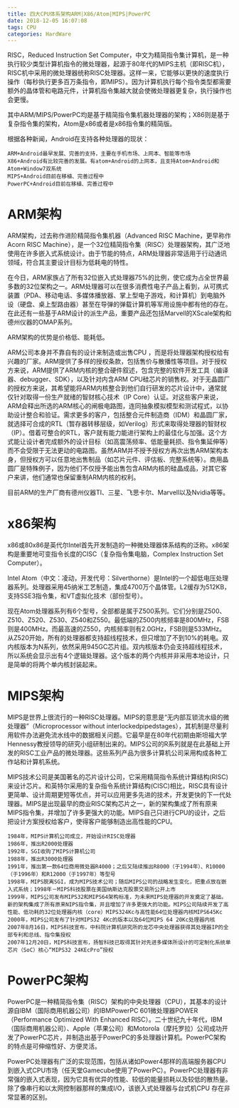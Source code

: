 ```yaml
---
title: 四大CPU体系架构ARM|X86/Atom|MIPS|PowerPC
date: 2018-12-05 16:07:08
tags: CPU
categories: HardWare
---
```


RISC，Reduced Instruction Set Computer，中文为精简指令集计算机，是一种执行较少类型计算机指令的微处理器，起源于80年代的MIPS主机（即RISC机），RISC机中采用的微处理器统称RISC处理器。这样一来，它能够以更快的速度执行操作（每秒执行更多百万条指令，即MIPS）。因为计算机执行每个指令类型都需要额外的晶体管和电路元件，计算机指令集越大就会使微处理器更复杂，执行操作也会更慢。　

其中ARM/MIPS/PowerPC均是基于精简指令集机器处理器的架构；X86则是基于复杂指令集的架构，Atom是x86或者是x86指令集的精简版。

根据各种新闻，Android在支持各种处理器的现状：

    ARM+Android最早发展、完善的支持，主要在手机市场、上网本、智能等市场
    X86+Android有比较完善的发展。有atom+Android的上网本，且支持Atom+Android和Atom+Window7双系统
    MIPS+Android目前在移植、完善过程中
    PowerPC+Android目前在移植、完善过程中

# ARM架构

ARM架构，过去称作进阶精简指令集机器（Advanced RISC Machine，更早称作Acorn RISC Machine），是一个32位精简指令集（RISC）处理器架构，其广泛地使用在许多嵌入式系统设计。由于节能的特点，ARM处理器非常适用于行动通讯领域，符合其主要设计目标为低耗电的特性。

在今日，ARM家族占了所有32位嵌入式处理器75%的比例，使它成为占全世界最多数的32位架构之一。ARM处理器可以在很多消费性电子产品上看到，从可携式装置（PDA、移动电话、多媒体播放器、掌上型电子游戏，和计算机）到电脑外设（硬盘、桌上型路由器）甚至在导弹的弹载计算机等军用设施中都有他的存在。在此还有一些基于ARM设计的派生产品，重要产品还包括Marvell的XScale架构和德州仪器的OMAP系列。

ARM架构的优势是价格低、能耗低。

ARM公司本身并不靠自有的设计来制造或出售CPU ，而是将处理器架构授权给有兴趣的厂家。ARM提供了多样的授权条款，包括售价与散播性等项目。对于授权方来说，ARM提供了ARM内核的整合硬件叙述，包含完整的软件开发工具（编译器、debugger、SDK），以及针对内含ARM CPU硅芯片的销售权。对于无晶圆厂的授权方来说，其希望能将ARM内核整合到他们自行研发的芯片设计中，通常就仅针对取得一份生产就绪的智财核心技术（IP Core）认证。对这些客户来说，ARM会释出所选的ARM核心的闸极电路图，连同抽象模拟模型和测试程式，以协助设计整合和验证。需求更多的客户，包括整合元件制造商（IDM）和晶圆厂家，就选择可合成的RTL（暂存器转移层级，如Verilog）形式来取得处理器的智财权（IP）。借着可整合的RTL，客户就有能力能进行架构上的最佳化与加强。这个方式能让设计者完成额外的设计目标（如高震荡频率、低能量耗损、指令集延伸等）而不会受限于无法更动的电路图。虽然ARM并不授予授权方再次出售ARM架构本身，但授权方可以任意地出售制品（如芯片元件、评估板、完整系统等）。商用晶圆厂是特殊例子，因为他们不仅授予能出售包含ARM内核的硅晶成品，对其它客户来讲，他们通常也保留重制ARM内核的权利。

目前ARM的生产厂商有德州仪器TI、三星、飞思卡尔、Marvell以及Nvidia等等。

# x86架构

x86或80x86是英代尔Intel首先开发制造的一种微处理器体系结构的泛称。x86架构是重要地可变指令长度的CISC（复杂指令集电脑，Complex Instruction Set Computer）。

Intel Atom（中文：凌动，开发代号：Silverthorne）是Intel的一个超低电压处理器系列。处理器采用45纳米工艺制造，集成4700万个晶体管。L2缓存为512KB，支持SSE3指令集，和VT虚拟化技术（部份型号）。

现在Atom处理器系列有6个型号，全部都是属于Z500系列。它们分别是Z500、Z510、Z520、Z530、Z540和Z550。最低端的Z500内核频率是800MHz，FSB则是400MHz。而最高速的Z550，内核频率则有2.0GHz，FSB则是533MHz。从Z520开始，所有的处理器都支持超线程技术，但只增加了不到10%的耗电。双内核版本为N系列，依然采用945GC芯片组。双内核版本仍会支持超线程技术，所以系统会显示出有4个逻辑处理器。这个版本的两个内核并非采用本地设计，只是简单的将两个单内核封装起来。

# MIPS架构

MIPS是世界上很流行的一种RISC处理器。MIPS的意思是“无内部互锁流水级的微处理器”（Microprocessor without interlockedpipedstages），其机制是尽量利用软件办法避免流水线中的数据相关问题。它最早是在80年代初期由斯坦福大学Hennessy教授领导的研究小组研制出来的。MIPS公司的R系列就是在此基础上开发的RISC工业产品的微处理器。这些系列产品为很多计算机公司采用构成各种工作站和计算机系统。

MIPS技术公司是美国著名的芯片设计公司，它采用精简指令系统计算结构(RISC)来设计芯片。和英特尔采用的复杂指令系统计算结构(CISC)相比，RISC具有设计更简单、设计周期更短等优点，并可以应用更多先进的技术，开发更快的下一代处理器。MIPS是出现最早的商业RISC架构芯片之一，新的架构集成了所有原来MIPS指令集，并增加了许多更强大的功能。MIPS自己只进行CPU的设计，之后把设计方案授权给客户，使得客户能够制造出高性能的CPU。

    1984年，MIPS计算机公司成立，开始设计RISC处理器
    1986年，推出R2000处理器
    1992年，SGI收购了MIPS计算机公司
    1988年，推出R3000处理器
    1991年，推出第一款64位商用微处器R4000；之后又陆续推出R8000（于1994年）、R10000（于1996年）和R12000（于1997年）等型号
    1998年，MIPS脱离SGI，成为MIPS技术公司；随后MIPS公司的战略发生变化，把重点放在嵌入式系统；1998年－MIPS科技股票在美国纳斯达克股票交易所公开上市
    1999年，MIPS公司发布MIPS32和MIPS64架构标准，为未来MIPS处理器的开发奠定了基础。新的架构集成了所有原来NIPS指令集，并且增加了许多更强大的功能。MIPS公司陆续开发了高性能、低功耗的32位处理器内核（core）MIPS324Kc与高性能64位处理器内核MIPS645Kc
    2000年，MIPS公司发布了针对MIPS32 4Kc的版本以及64位MIPS 64 20Kc处理器内核
    2007年8月16日，MIPS科技宣布，中科院计算机研究所的龙芯中央处理器获得其处理器IP的全部专利和总线、指令集授权
    2007年12月20日，MIPS科技宣布，扬智科技已取得其针对先进多媒体所设计的可定制化系统单芯片（SoC）核心“MIPS32 24KEcPro”授权

# PowerPC架构

PowerPC是一种精简指令集（RISC）架构的中央处理器（CPU），其基本的设计源自IBM（国际商用机器公司）的IBMPowerPC 601微处理器POWER（Performance Optimized With Enhanced RISC）。二十世纪九十年代，IBM（国际商用机器公司）、Apple（苹果公司）和Motorola（摩托罗拉）公司成功开发了PowerPC芯片，并制造出基于PowerPC的多处理器计算机。PowerPC架构的特点是可伸缩性好、方便灵活。

PowerPC处理器有广泛的实现范围，包括从诸如Power4那样的高端服务器CPU到嵌入式CPU市场（任天堂Gamecube使用了PowerPC）。PowerPC处理器有非常强的嵌入式表现，因为它具有优异的性能、较低的能量损耗以及较低的散热量。除了像串行和以太网控制器那样的集成I/O，该嵌入式处理器与台式机CPU 存在非常显著的区别。
